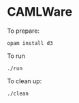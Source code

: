 # CAMLWare

To prepare:

```
opam install d3
```

To run

```
./run
```

To clean up:

```
./clean
```
